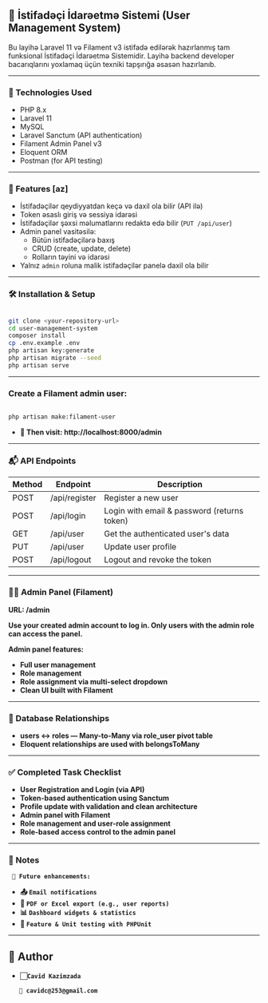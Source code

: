 ## 👥 İstifadəçi İdarəetmə Sistemi (User Management System)
Bu layihə Laravel 11 və Filament v3 istifadə edilərək hazırlanmış tam funksional İstifadəçi İdarəetmə Sistemidir. Layihə backend developer bacarıqlarını yoxlamaq üçün texniki tapşırığa əsasən hazırlanıb.

---

### 📌 Technologies Used

- PHP 8.x
- Laravel 11
- MySQL
- Laravel Sanctum (API authentication)
- Filament Admin Panel v3
- Eloquent ORM
- Postman (for API testing)

---

### 🔐 Features [az]

- İstifadəçilər qeydiyyatdan keçə və daxil ola bilir (API ilə)
- Token əsaslı giriş və sessiya idarəsi
- İstifadəçilər şəxsi məlumatlarını redaktə edə bilir (`PUT /api/user`)
- Admin panel vasitəsilə:
    - Bütün istifadəçilərə baxış
    - CRUD (create, update, delete)
    - Rolların təyini və idarəsi
- Yalnız `admin` roluna malik istifadəçilər panelə daxil ola bilir

---

### 🛠 Installation & Setup

```bash

git clone <your-repository-url>
cd user-management-system
composer install
cp .env.example .env
php artisan key:generate
php artisan migrate --seed
php artisan serve
```
---

###  Create a Filament admin user:
```bash

php artisan make:filament-user
```

- 📍<b> Then visit: 
 http://localhost:8000/admin

---
### 📬 API Endpoints

| Method | Endpoint        | Description                                |
|--------|-----------------|--------------------------------------------|
| POST   | /api/register   | Register a new user                        |
| POST   | /api/login      | Login with email & password (returns token)|
| GET    | /api/user       | Get the authenticated user's data          |
| PUT    | /api/user       | Update user profile                        |
| POST   | /api/logout     | Logout and revoke the token                |

---

### 🧑‍💼 Admin Panel (Filament)

URL: /admin

Use your created admin account to log in.
Only users with the admin role can access the panel.

Admin panel features:
- Full user management
- Role management
- Role assignment via multi-select dropdown
- Clean UI built with Filament

---

### 🔗 Database Relationships
- users ↔ roles — Many-to-Many via role_user pivot table
- Eloquent relationships are used with belongsToMany
---

### ✅ Completed Task Checklist
- User Registration and Login (via API)
- Token-based authentication using Sanctum
- Profile update with validation and clean architecture
- Admin panel with Filament
- Role management and user-role assignment
- Role-based access control to the admin panel
 
---

### 📝 Notes
   ` 🚀 Future enhancements:`
- 📤 `Email notifications`
- 📄 `PDF or Excel export (e.g., user reports)`
- 📊 `Dashboard widgets & statistics`
- 🧪 `Feature & Unit testing with PHPUnit`

---
## 👤 Author

- 🏻`Cavid Kazimzada`
```
   📧 cavidc@253@gmail.com
